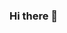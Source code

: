 ### Hi there 👋

<!--
**Le-Jared/Le-Jared** is a ✨ _special_ ✨ repository because its `README.md` (this file) appears on your GitHub profile.

![Jared](https://user-images.githubusercontent.com/68887503/225539226-1b060691-99e5-472b-b4c0-5193c4f15abc.png)
